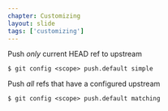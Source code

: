 ```yaml
---
chapter: Customizing
layout: slide
tags: ['customizing']
---
```


Push _only_ current HEAD ref to upstream

	$ git config <scope> push.default simple

Push _all_ refs that have a configured upstream

	$ git config <scope> push.default matching
